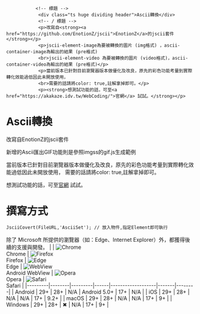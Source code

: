                <!-- 標題 -->
                <div class="ts huge dividing header">Ascii轉換</div>
                <!-- / 標題 -->
                <p>改寫自<strong><a href="https://github.com/EnotionZ/jscii">EnotionZ</a>的jscii套件</strong></p>
                <p>jscii-element-image為要被轉換的圖片 (img格式) ，ascii-container-image為輸出的結果 (pre格式)
                <br>jscii-element-video 為要被轉換的圖片 (video格式)，ascii-container-video為輸出的結果 (pre格式)</p>
                <p>當前版本已針對目前瀏覽器版本做優化及改良，原先的彩色功能考量到實際轉化效能過低因此未開放使用，
                <br>需要的話請將color: true,註解拿掉即可。</p>
                <p><strong>想測試功能的話，可至<a href="https://akakaze.idv.tw/WebCoding/">官網</a> 試試。</strong></p>

# Ascii轉換
改寫自EnotionZ的jscii套件

新增的Ascii匯出GIF功能則是參照imgss的gif.js生成範例

當前版本已針對目前瀏覽器版本做優化及改良，原先的彩色功能考量到實際轉化效能過低因此未開放使用，
需要的話請將color: true,註解拿掉即可。

想測試功能的話，可至<a href="https://akakaze.idv.tw/WebCoding/">官網</a> 試試。


# 撰寫方式
```html
JsciiCovert(FileURL,'AsciiSet'); // 放入物件,指定Element即可執行
```

除了 Microsoft 所提供的瀏覽器（如：Edge、Internet Explorer）外，都獲得後續的支援與開發。
|         | ![Chrome](https://raw.githubusercontent.com/alrra/browser-logos/master/src/chrome/chrome_64x64.png)<br>Chrome | ![Firefox](https://raw.githubusercontent.com/alrra/browser-logos/master/src/firefox/firefox_64x64.png)<br>Firefox | ![Edge](https://raw.githubusercontent.com/alrra/browser-logos/master/src/edge/edge_64x64.png)<br>Edge | ![WebView](https://raw.githubusercontent.com/alrra/browser-logos/master/src/android-webview-beta/android-webview-beta_64x64.png)<br>Android WebView | ![Opera](https://raw.githubusercontent.com/alrra/browser-logos/master/src/opera/opera_64x64.png)<br>Opera | ![Safari](https://raw.githubusercontent.com/alrra/browser-logos/master/src/safari/safari_64x64.png)<br>Safari |
|---------|--------|---------|------|-------------------|-------|--------|
| Android | 29+    | 28+     | N/A  | Android 5.0+      | 17+   | N/A    |
| iOS     | 29+    | 28+     | N/A  | N/A               | 17+   | 9.2+   |
| macOS   | 29+    | 28+     | N/A  | N/A               | 17+   | 9+     |
| Windows | 29+    | 28+     | ✖    | N/A               | 17+   | 9+     |
